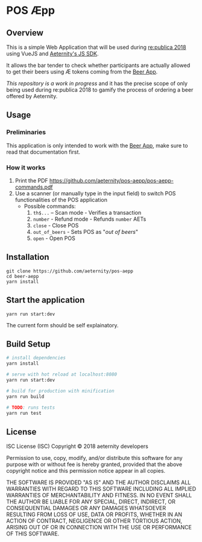 # POS Æpp

## Overview

This is a simple Web Application that will be used during [re:publica 2018](https://re-publica.com/en) using VueJS and [Aeternity's JS SDK](https://github.com/aeternity/aepp-sdk-js).

It allows the bar tender to check whether participants are actually allowed to get their beers using Æ tokens coming from the [Beer App](https://github.com/aeternity/beer-aepp/).

*This repository is a work in progress* and it has the precise scope of only being used during re:publica 2018 to gamify the process of ordering a beer offered by Aeternity.

## Usage

### Preliminaries

This application is only intended to work with the [Beer App](https://github.com/aeternity/beer-aepp/), make sure to read that documentation first.


### How it works

1. Print the PDF https://github.com/aeternity/pos-aepp/pos-aepp-commands.pdf
2. Use a scanner (or manually type in the input field) to switch POS functionalities of the POS application
   * Possible commands:
      1. `th$...` – Scan mode - Verifies a transaction
      2. `number` - Refund mode - Refunds `number` AETs
      3. `close` - Close POS
      4. `out_of_beers` - Sets POS as "_out of beers_"
      5. `open` - Open POS

## Installation

```
git clone https://github.com/aeternity/pos-aepp
cd beer-aepp
yarn install
```


## Start the application

```
yarn run start:dev
```

The current form should be self explainatory.

## Build Setup

``` bash
# install dependencies
yarn install

# serve with hot reload at localhost:8080
yarn run start:dev

# build for production with minification
yarn run build

# TODO: runs tests
yarn run test

```

## License

ISC License (ISC)
Copyright © 2018 aeternity developers

Permission to use, copy, modify, and/or distribute this software for any purpose
with or without fee is hereby granted, provided that the above copyright notice
and this permission notice appear in all copies.

THE SOFTWARE IS PROVIDED "AS IS" AND THE AUTHOR DISCLAIMS ALL WARRANTIES WITH
REGARD TO THIS SOFTWARE INCLUDING ALL IMPLIED WARRANTIES OF MERCHANTABILITY AND
FITNESS. IN NO EVENT SHALL THE AUTHOR BE LIABLE FOR ANY SPECIAL, DIRECT,
INDIRECT, OR CONSEQUENTIAL DAMAGES OR ANY DAMAGES WHATSOEVER RESULTING FROM LOSS
OF USE, DATA OR PROFITS, WHETHER IN AN ACTION OF CONTRACT, NEGLIGENCE OR OTHER
TORTIOUS ACTION, ARISING OUT OF OR IN CONNECTION WITH THE USE OR PERFORMANCE OF
THIS SOFTWARE.
